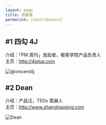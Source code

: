 ```yaml
---
layout: page
title: 贡献者
permalink: /contributors/
---
```


## #1 四勾 4J     
介绍：「PM 周刊」发起者，极客学院产品负责人      
主页：<http://4jplus.com>   

![@vincent4j](/assets/contributors/4j.png)      

## #2 Dean   
介绍：产品汪，TEDx 策展人     
主页：<http://www.zhanghaoping.com>   

![Dean](/assets/contributors/dean.jpg)      



